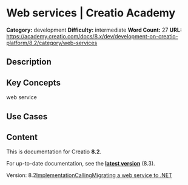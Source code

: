 # Web services | Creatio Academy

**Category:** development **Difficulty:** intermediate **Word Count:** 27
**URL:**
https://academy.creatio.com/docs/8.x/dev/development-on-creatio-platform/8.2/category/web-services

## Description

## Key Concepts

web service

## Use Cases

## Content

This is documentation for Creatio **8.2**.

For up-to-date documentation, see the
**[latest version](/docs/8.x/dev/development-on-creatio-platform/category/web-services)**
(8.3).

Version:
8.2[Implementation](/docs/8.x/dev/development-on-creatio-platform/8.2/category/implementation)[Calling](/docs/8.x/dev/development-on-creatio-platform/8.2/category/calling)[Migrating a web service to .NET](/docs/8.x/dev/development-on-creatio-platform/8.2/back-end-development/web-services/migrating)
